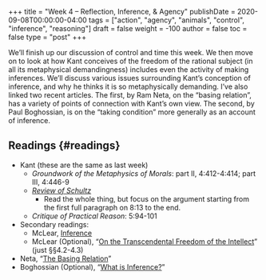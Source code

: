 +++
title = "Week 4 – Reflection, Inference, & Agency"
publishDate = 2020-09-08T00:00:00-04:00
tags = ["action", "agency", "animals", "control", "inference", "reasoning"]
draft = false
weight = -100
author = false
toc = false
type = "post"
+++

We’ll finish up our discussion of control and time this week. We then move on to look
at how Kant conceives of the freedom of the rational subject (in all its metaphysical
demandingness) includes even the activity of making inferences. We’ll discuss various
issues surrounding Kant’s conception of inference, and why he thinks it is so
metaphysically demanding. I’ve also linked two recent articles. The first, by Ram
Neta, on the “basing relation”, has a variety of points of connection with Kant’s own
view. The second, by Paul Boghossian, is on the “taking condition” more generally as
an account of inference.


## Readings {#readings}

-   Kant (these are the same as last week)
    -   _Groundwork of the Metaphysics of Morals_: part II, 4:412-4:414; part III, 4:446-9
    -   _[Review of Schultz](/materials/readings/kant-review-schulz.pdf)_
        -   Read the whole thing, but focus on the argument starting from the first full
            paragraph on 8:13 to the end.
    -   _Critique of Practical Reason_: 5:94-101
-   Secondary readings:
    -   McLear, [Inference](https://www.dropbox.com/s/d3v0qnnc2nqt45f/inference.pdf?dl=0)
    -   McLear (Optional), “[On the Transcendental Freedom of the Intellect](https://philpapers.org/rec/MCLOTT)” (just §§4.2-4.3)
-   Neta, “[The Basing Relation](/materials/readings/neta-basing.pdf)”
-   Boghossian (Optional), “[What is Inference?](/materials/readings/boghossian-inference.pdf)”
